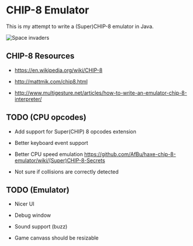 # CHIP-8 Emulator #

This is my attempt to write a (Super)CHIP-8 emulator in Java.

![Space invaders](https://cloud.githubusercontent.com/assets/386629/8596645/71e0dcb4-2605-11e5-85db-f1844d451641.png)

## CHIP-8 Resources ##

* https://en.wikipedia.org/wiki/CHIP-8

* http://mattmik.com/chip8.html

* http://www.multigesture.net/articles/how-to-write-an-emulator-chip-8-interpreter/

## TODO (CPU opcodes) ##

* Add support for Super(CHIP) 8 opcodes extension  

* Better keyboard event support

* Better CPU speed emulation https://github.com/AfBu/haxe-chip-8-emulator/wiki/(Super)CHIP-8-Secrets

* Not sure if collisions are correctly detected

## TODO (Emulator) ##

* Nicer UI

* Debug window

* Sound support (buzz)

* Game canvass should be resizable
